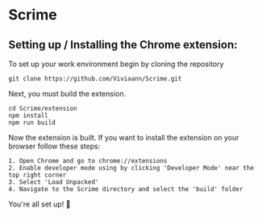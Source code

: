 # Scrime

## Setting up / Installing the Chrome extension:

To set up your work environment begin by cloning the repository

`git clone https://github.com/Viviaann/Scrime.git`

Next, you must build the extension.

```
cd Scrime/extension
npm install
npm run build
```

Now the extension is built. If you want to install the extension on your browser follow these steps:

```
1. Open Chrome and go to chrome://extensions
2. Enable developer mode using by clicking 'Developer Mode' near the top right corner
3. Select 'Load Unpacked'
4. Navigate to the Scrime directory and select the 'build' folder
```

You're all set up! 🎉
